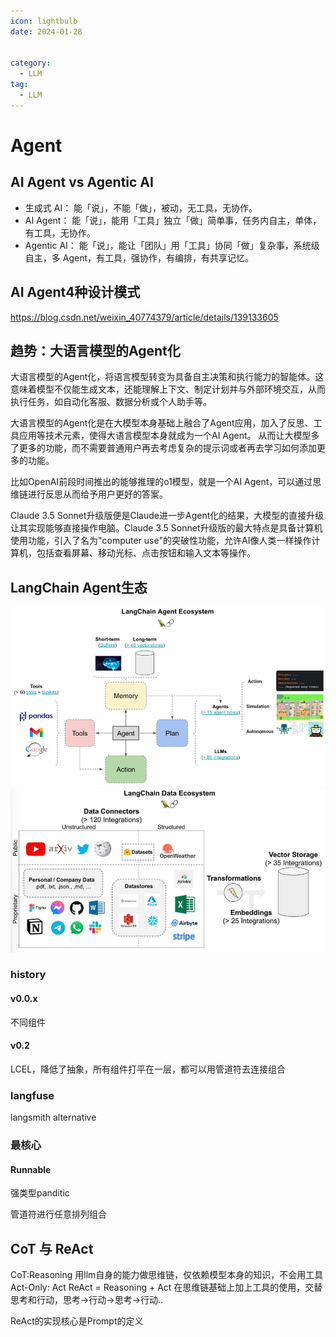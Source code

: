 ```yaml
---
icon: lightbulb
date: 2024-01-28


category:
  - LLM
tag:
  - LLM
---
```


# Agent
<!-- more -->
## AI Agent vs Agentic AI
- 生成式 AI： 能「说」，不能「做」，被动，无工具，无协作。
- AI Agent： 能「说」，能用「工具」独立「做」简单事，任务内自主，单体，有工具，无协作。
- Agentic AI： 能「说」，能让「团队」用「工具」协同「做」复杂事，系统级自主，多 Agent，有工具，强协作，有编排，有共享记忆。

## AI Agent4种设计模式
https://blog.csdn.net/weixin_40774379/article/details/139133605

## 趋势：大语言模型的Agent化
大语言模型的Agent化，将语言模型转变为具备自主决策和执行能力的智能体。这意味着模型不仅能生成文本，还能理解上下文、制定计划并与外部环境交互，从而执行任务，如自动化客服、数据分析或个人助手等。

大语言模型的Agent化是在大模型本身基础上融合了Agent应用，加入了反思、工具应用等技术元素，使得大语言模型本身就成为一个AI Agent。
从而让大模型多了更多的功能，而不需要普通用户再去考虑复杂的提示词或者再去学习如何添加更多的功能。

比如OpenAI前段时间推出的能够推理的o1模型，就是一个AI Agent，可以通过思维链进行反思从而给予用户更好的答案。

Claude 3.5 Sonnet升级版便是Claude进一步Agent化的结果，大模型的直接升级让其实现能够直接操作电脑。Claude 3.5 Sonnet升级版的最大特点是具备计算机使用功能，引入了名为"computer use"的突破性功能，允许AI像人类一样操作计算机，包括查看屏幕、移动光标、点击按钮和输入文本等操作。

## LangChain Agent生态
![alt text](images/langchain_agent_ecosystem.png)
![alt text](images/langchain_data_ecosystem.png)

### history
#### v0.0.x
不同组件

#### v0.2
LCEL，降低了抽象，所有组件打平在一层，都可以用管道符去连接组合

### langfuse
langsmith alternative

### 最核心
#### Runnable
强类型panditic

管道符进行任意排列组合

## CoT 与 ReAct
CoT:Reasoning
用llm自身的能力做思维链，仅依赖模型本身的知识，不会用工具
Act-Only: Act
ReAct = Reasoning + Act
在思维链基础上加上工具的使用，交替思考和行动，思考->行动->思考->行动..

ReAct的实现核心是Prompt的定义



